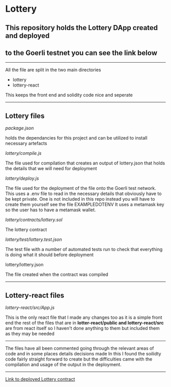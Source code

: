 # **Lottery**
## This repository holds the Lottery DApp created and deployed 
## to the Goerli testnet you can see the link below

---

All the file are split in the two main directories
- lottery
- lottery-react

This keeps the front end and solidity code nice and seperate

---
## Lottery files 

*package.json*

holds the dependancies for this project and can be utilized to install necessary artefacts

*lottery/compile.js*

The file used for compilation that creates an output of lottery.json that holds the details that we will need for deployment

*lottery/deploy.js*

The file used for the deployment of the file onto the Goerli test network. This uses a .env file to read in the necessary details
that obviously have to be kept private. One is not included in this repo instead you will have to create them yourself see the file EXAMPLEDOTENV
It uses a metamask key so the user has to have a metamask wallet.

*lottery/contracts/lottery.sol*

The lottery contract

*lottery/test/lottery.test.json*

The test file with a number of automated tests run to check that everything is doing what it should before deployment

lottery/lottery.json

The file created when the contract was compiled

---
## Lottery-react files

*lottery-react/src/App.js*

This is the only react file that I made any changes too as it is a simple front end
the rest of the files that are in **lotter-react/public and lottery-react/src** 
are from react itself so I haven't done anything to them
but included them as they may be needed

---

The files have all been commented  going through the relevant areas of code and in some places details decisions made 
In this I found the soilidty code fairly straight forward to create but the difficulties came with the compilation 
and usage of the output in the deployment.

---

[Link to deployed Lottery contract](https://learning-technology.co.uk/Crypto/Lottery/)

